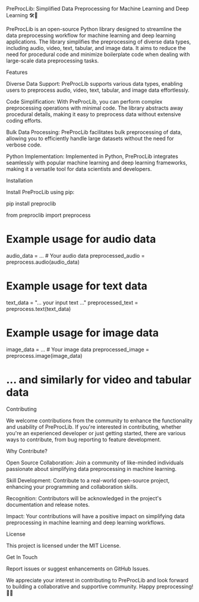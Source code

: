 PreProcLib: Simplified Data Preprocessing for Machine Learning and Deep Learning 🛠️🧠

PreProcLib is an open-source Python library designed to streamline the data preprocessing workflow for machine learning and deep learning applications. The library simplifies the preprocessing of diverse data types, including audio, video, text, tabular, and image data. It aims to reduce the need for procedural code and minimize boilerplate code when dealing with large-scale data preprocessing tasks.

Features

Diverse Data Support: PreProcLib supports various data types, enabling users to preprocess audio, video, text, tabular, and image data effortlessly.

Code Simplification: With PreProcLib, you can perform complex preprocessing operations with minimal code. The library abstracts away procedural details, making it easy to preprocess data without extensive coding efforts.

Bulk Data Processing: PreProcLib facilitates bulk preprocessing of data, allowing you to efficiently handle large datasets without the need for verbose code.

Python Implementation: Implemented in Python, PreProcLib integrates seamlessly with popular machine learning and deep learning frameworks, making it a versatile tool for data scientists and developers.

Installation

Install PreProcLib using pip:

pip install preproclib

from preproclib import preprocess

# Example usage for audio data
audio_data = ...  # Your audio data
preprocessed_audio = preprocess.audio(audio_data)

# Example usage for text data
text_data = "... your input text ..."
preprocessed_text = preprocess.text(text_data)

# Example usage for image data
image_data = ...  # Your image data
preprocessed_image = preprocess.image(image_data)

# ... and similarly for video and tabular data

Contributing

We welcome contributions from the community to enhance the functionality and usability of PreProcLib. If you're interested in contributing, whether you're an experienced developer or just getting started, there are various ways to contribute, from bug reporting to feature development.

Why Contribute?

Open Source Collaboration: Join a community of like-minded individuals passionate about simplifying data preprocessing in machine learning.

Skill Development: Contribute to a real-world open-source project, enhancing your programming and collaboration skills.

Recognition: Contributors will be acknowledged in the project's documentation and release notes.

Impact: Your contributions will have a positive impact on simplifying data preprocessing in machine learning and deep learning workflows.

License

This project is licensed under the MIT License.

Get In Touch

Report issues or suggest enhancements on GitHub Issues.

We appreciate your interest in contributing to PreProcLib and look forward to building a collaborative and supportive community. Happy preprocessing! 🚀✨
